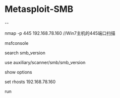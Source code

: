 # Metasploit-SMB
--

nmap -p 445 192.168.78.160 //Win7主机的445端口扫描

msfconsole

search smb_version

use auxiliary/scanner/smb/smb_version

show options

set rhosts 192.168.78.160

run
